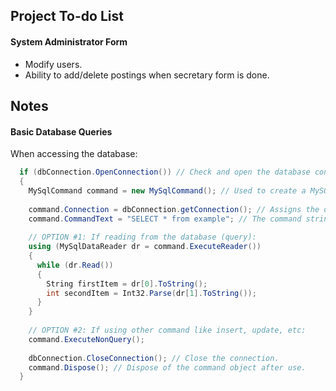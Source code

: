 ## Project To-do List

#### System Administrator Form

* Modify users.
* Ability to add/delete postings when secretary form is done.

## Notes

#### Basic Database Queries

When accessing the database:

```C#
  if (dbConnection.OpenConnection()) // Check and open the database connection.
  {
    MySqlCommand command = new MySqlCommand(); // Used to create a MySQL command.
    
    command.Connection = dbConnection.getConnection(); // Assigns the database to the command.
    command.CommandText = "SELECT * from example"; // The command string.
    
    // OPTION #1: If reading from the database (query):  
    using (MySqlDataReader dr = command.ExecuteReader())
    {
      while (dr.Read())
      {
        String firstItem = dr[0].ToString();
        int secondItem = Int32.Parse(dr[1].ToString());
      }
    }
    
    // OPTION #2: If using other command like insert, update, etc:
    command.ExecuteNonQuery();
    
    dbConnection.CloseConnection(); // Close the connection.
    command.Dispose(); // Dispose of the command object after use.
  }    
```
